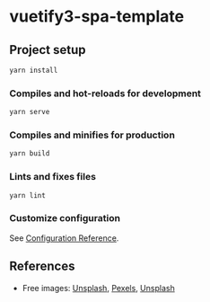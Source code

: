 # vuetify3-spa-template

## Project setup

```sh
yarn install
```

### Compiles and hot-reloads for development

```sh
yarn serve
```

### Compiles and minifies for production

```sh
yarn build
```

### Lints and fixes files

```sh
yarn lint
```

### Customize configuration

See [Configuration Reference](https://cli.vuejs.org/config/).

## References

- Free images: [Unsplash](https://unsplash.com/), [Pexels](https://www.pexels.com/), [Unsplash](https://unsplash.com/)
